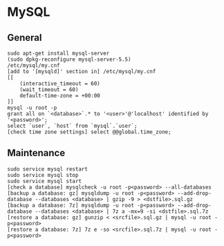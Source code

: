 # MySQL

## General

    sudo apt-get install mysql-server
    (sudo dpkg-reconfigure mysql-server-5.5)
    /etc/mysql/my.cnf
    [add to '[mysqld]' section in] /etc/mysql/my.cnf
    [[
        (interactive_timeout = 60)
        (wait_timeout = 60)
        default-time-zone = +00:00
    ]]
    mysql -u root -p
    grant all on `<database>`.* to '<user>'@'localhost' identified by '<password>';
    select `user`, `host` from `mysql`.`user`;
    [check time zone settings] select @@global.time_zone;

## Maintenance

    sudo service mysql restart
    sudo service mysql stop
    sudo service mysql start
    [check a database] mysqlcheck -u root -p<password> --all-databases
    [backup a database: gz] mysqldump -u root -p<password> --add-drop-database --databases <database> | gzip -9 > <dstfile>.sql.gz
    [backup a database: 7z] mysqldump -u root -p<password> --add-drop-database --databases <database> | 7z a -mx=9 -si <dstfile>.sql.7z
    [restore a database: gz] gunzip < <srcfile>.sql.gz | mysql -u root -p<password>
    [restore a database: 7z] 7z e -so <srcfile>.sql.7z | mysql -u root -p<password>
